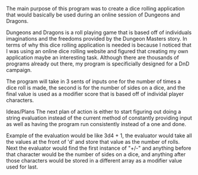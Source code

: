 The main purpose of this program was to create a dice rolling application
that would basically be used during an online session of Dungeons and Dragons.

Dungeons and Dragons is a roll playing game that is based off of individuals 
imaginations and the freedoms provided by the Dungeon Masters story. In terms of
why this dice rolling application is needed is because I noticed that I was
using an online dice rolling website and figured that creating my own application
maybe an interesting task. Although there are thousands of programs already 
out there, my program is specificially designed for a DnD campaign. 

The program will take in 3 sents of inputs one for the number of times a dice
roll is made, the second is for the number of sides on a dice, and the final 
value is used as a modifier score that is based off of individal player characters.



Ideas/Plans
The next plan of action is either to start figuring out doing a string evaluation 
instead of the current method of constantly providing input as well as having the
program run consistently instead of a one and done.

Example of the evaluation would be like 3d4 + 1, the evaluator would take all the 
values at the front of 'd' and store that value as the number of rolls. Next the 
evaluator would find the first instance of "+/-" and anything before that character
would be the number of sides on a dice, and anything after those characters would 
be stored in a different array as a modifier value used for last.
